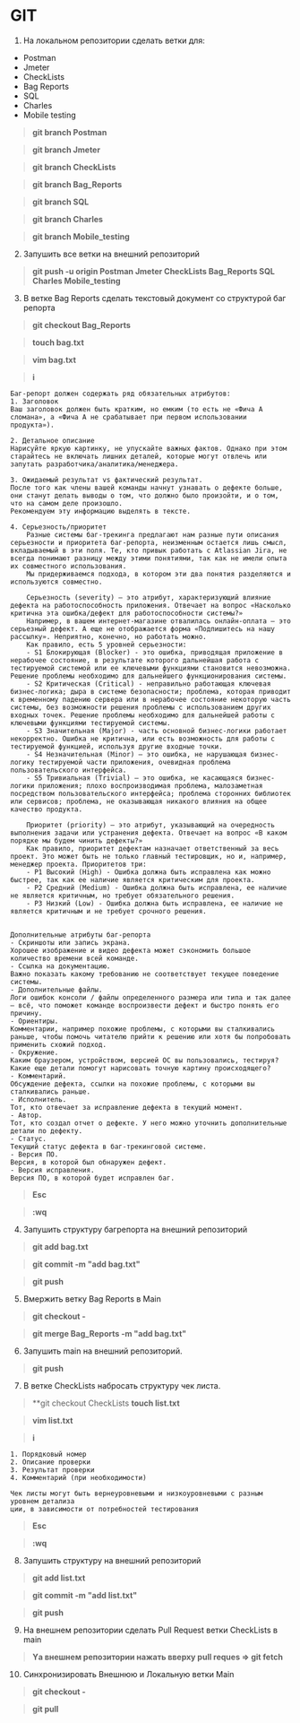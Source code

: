# GIT
1. На локальном репозитории сделать ветки для:
- Postman
- Jmeter
- CheckLists
- Bag Reports
- SQL
- Charles
- Mobile testing
>**git branch Postman**

>**git branch Jmeter**

>**git branch CheckLists**

>**git branch Bag_Reports**

>**git branch SQL**

>**git branch Charles**

>**git branch Mobile_testing**
2. Запушить все ветки на внешний репозиторий
>**git push -u origin Postman Jmeter CheckLists Bag_Reports SQL Charles Mobile_testing**
3. В ветке Bag Reports сделать текстовый документ со структурой баг репорта
>**git checkout Bag_Reports**

>**touch bag.txt**

>**vim bag.txt**

>**i**
```TXT
Баг-репорт должен содержать ряд обязательных атрибутов:
1. Заголовок 
Ваш заголовок должен быть кратким, но емким (то есть не «Фича А сломана», а «Фича А не срабатывает при первом использовании продукта»).   

2. Детальное описание 
Нарисуйте яркую картинку, не упускайте важных фактов. Однако при этом старайтесь не включать лишних деталей, которые могут отвлечь или запутать разработчика/аналитика/менеджера.

3. Ожидаемый результат vs фактический результат.
После того как члены вашей команды начнут узнавать о дефекте больше, они станут делать выводы о том, что должно было произойти, и о том, что на самом деле произошло. 
Рекомендуем эту информацию выделять в тексте. 
    
4. Серьезность/приоритет
    Разные системы баг-трекинга предлагают нам разные пути описания серьезности и приоритета баг-репорта, неизменным остается лишь смысл, вкладываемый в эти поля. Те, кто привык работать с Atlassian Jira, не всегда понимают разницу между этими понятиями, так как не имели опыта их совместного использования. 
    Мы придерживаемся подхода, в котором эти два понятия разделяются и используются совместно.
    
    Серьезность (severity) — это атрибут, характеризующий влияние дефекта на работоспособность приложения. Отвечает на вопрос «Насколько критична эта ошибка/дефект для работоспособности системы?» 
    Например, в вашем интернет-магазине отвалилась онлайн-оплата — это серьезный дефект. А еще не отображается форма «Подпишитесь на нашу рассылку». Неприятно, конечно, но работать можно.
    Как правило, есть 5 уровней серьезности: 
    - S1 Блокирующая (Blocker) - это ошибка, приводящая приложение в нерабочее состояние, в результате которого дальнейшая работа с тестируемой системой или ее ключевыми функциями становится невозможна. Решение проблемы необходимо для дальнейшего функционирования системы.
    - S2 Критическая (Critical) - неправильно работающая ключевая бизнес-логика; дыра в системе безопасности; проблема, которая приводит к временному падению сервера или в нерабочее состояние некоторую часть системы, без возможности решения проблемы с использованием других входных точек. Решение проблемы необходимо для дальнейшей работы с ключевыми функциями тестируемой системы.
    - S3 Значительная (Major) - часть основной бизнес-логики работает некорректно. Ошибка не критична, или есть возможность для работы с тестируемой функцией, используя другие входные точки.
    - S4 Незначительная (Minor) — это ошибка, не нарушающая бизнес-логику тестируемой части приложения, очевидная проблема пользовательского интерфейса.
    - S5 Тривиальная (Trivial) — это ошибка, не касающаяся бизнес-логики приложения; плохо воспроизводимая проблема, малозаметная посредством пользовательского интерфейса; проблема сторонних библиотек или сервисов; проблема, не оказывающая никакого влияния на общее качество продукта.
        
    Приоритет (priority) — это атрибут, указывающий на очередность выполнения задачи или устранения дефекта. Отвечает на вопрос «В каком порядке мы будем чинить дефекты?»
    Как правило, приоритет дефектам назначает ответственный за весь проект. Это может быть не только главный тестировщик, но и, например, менеджер проекта. Приоритетов три:
    - P1 Высокий (High) - Ошибка должна быть исправлена как можно быстрее, так как ее наличие является критическим для проекта.
    - P2 Средний (Medium) - Ошибка должна быть исправлена, ее наличие не является критичным, но требует обязательного решения.
    - P3 Низкий (Low) - Ошибка должна быть исправлена, ее наличие не является критичным и не требует срочного решения.
        

Дополнительные атрибуты баг-репорта
- Скриншоты или запись экрана.
Хорошее изображение и видео дефекта может сэкономить большое количество времени всей команде.
- Ссылка на документацию.
Важно показать какому требованию не соответствует текущее поведение системы.
- Дополнительные файлы.
Логи ошибок консоли / файлы определенного размера или типа и так далее — всё, что поможет команде воспроизвести дефект и быстро понять его причину.
- Ориентиры.
Комментарии, например похожие проблемы, с которыми вы сталкивались раньше, чтобы помочь читателю прийти к решению или хотя бы попробовать применить схожий подход.
- Окружение.
Каким браузером, устройством, версией ОС вы пользовались, тестируя? Какие еще детали помогут нарисовать точную картину происходящего?
- Комментарий.
Обсуждение дефекта, ссылки на похожие проблемы, с которыми вы сталкивались раньше.
- Исполнитель.
Тот, кто отвечает за исправление дефекта в текущий момент.
- Автор.
Тот, кто создал отчет о дефекте. У него можно уточнить дополнительные детали по дефекту.
- Статус.
Текущий статус дефекта в баг-трекинговой системе.
- Версия ПО.
Версия, в которой был обнаружен дефект.
- Версия исправления.
Версия ПО, в которой будет исправлен баг.
```
>**Esc**

>**:wq**
4. Запушить структуру багрепорта на внешний репозиторий
>**git add bag.txt**

>**git commit -m "add bag.txt"**

>**git push**
5. Вмержить ветку Bag Reports в Main
>**git checkout -**

>**git merge Bag_Reports -m "add bag.txt"**
6. Запушить main на внешний репозиторий.
>**git push**
7. В ветке CheckLists набросать структуру чек листа.
>**git checkout CheckLists
>**touch list.txt**

>**vim list.txt**

>**i**
```TXT
1. Порядковый номер
2. Описание проверки
3. Результат проверки
4. Комментарий (при необходимости)

Чек листы могут быть вернеуровневыми и низкоуровневыми с разным уровнем детализа
ции, в зависимости от потребностей тестирования
```
>**Esc**

>**:wq**
8. Запушить структуру на внешний репозиторий
>**git add list.txt**

>**git commit -m "add list.txt"**

>**git push**
9. На внешнем репозитории сделать Pull Request ветки CheckLists в main
>**Yа внешнем репозитории нажать вверху pull reques => git fetch**
10. Синхронизировать Внешнюю и Локальную ветки Main
>**git checkout -**

>**git pull**
